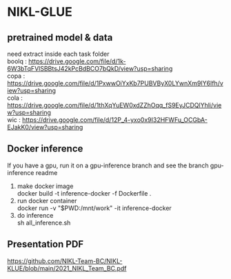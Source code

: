 # NIKL-GLUE

## pretrained model & data  
need extract inside each task folder  
boolq : https://drive.google.com/file/d/1k-6W3bTqFVlSBBtsJ42kPcBdBCO7bQkD/view?usp=sharing  
copa : https://drive.google.com/file/d/1PxwwOiYxKb7PUBVByX0LYwnXm9IY6lfh/view?usp=sharing  
cola : https://drive.google.com/file/d/1thXqYuEW0xdZZhOqq_fS9EyJCDQlYhli/view?usp=sharing  
wic : https://drive.google.com/file/d/12P_4-yxo0x9I32HFWFu_OCGbA-EJakK0/view?usp=sharing

## Docker inference  
If you have a gpu, run it on a gpu-inference branch and see the branch gpu-inference readme  
1. make docker image  
docker build -t inference-docker -f Dockerfile .  
2. run docker container  
docker run -v "$PWD:/mnt/work" -it inference-docker  
3. do inference  
sh all_inference.sh  

## Presentation PDF
https://github.com/NIKL-Team-BC/NIKL-KLUE/blob/main/2021_NIKL_Team_BC.pdf
